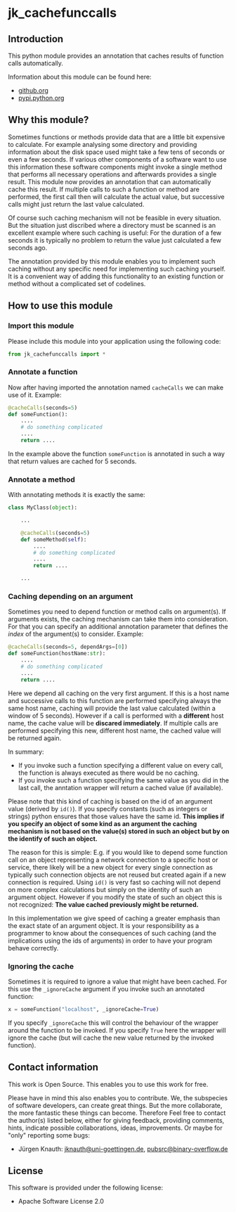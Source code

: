 ﻿jk_cachefunccalls
==========

Introduction
------------

This python module provides an annotation that caches results of function calls automatically.

Information about this module can be found here:

* [github.org](https://github.com/jkpubsrc/python-module-jk_cachefunccalls)
* [pypi.python.org](https://pypi.python.org/pypi/jk_cachefunccalls)

Why this module?
----------------

Sometimes functions or methods provide data that are a little bit expensive to calculate. For example analysing some directory and providing information about the disk space used might take a few tens of seconds or even a few seconds. If various other components of a software want to use this information these software components might invoke a single method that performs all necessary operations and afterwards provides a single result. This module now provides an annotation that can automatically cache this result. If multiple calls to such a function or method are performed, the first call then will calculate the actual value, but successive calls might just return the last value calculated.

Of course such caching mechanism will not be feasible in every situation. But the situation just discribed where a directory must be scanned is an excellent example where such caching is useful: For the duration of a few seconds it is typically no problem to return the value just calculated a few seconds ago.

The annotation provided by this module enables you to implement such caching without any specific need for implementing such caching yourself. It is a convenient way of adding this functionality to an existing function or method without a complicated set of codelines.

How to use this module
----------------------

### Import this module

Please include this module into your application using the following code:

```python
from jk_cachefunccalls import *
```

### Annotate a function

Now after having imported the annotation named `cacheCalls` we can make use of it. Example:

```python
@cacheCalls(seconds=5)
def someFunction():
	....
	# do something complicated
	....
	return ....
```

In the example above the function `someFunction` is annotated in such a way that return values are cached for 5 seconds.

### Annotate a method

With annotating methods it is exactly the same:

```python
class MyClass(object):

	...

	@cacheCalls(seconds=5)
	def someMethod(self):
		....
		# do something complicated
		....
		return ....

	...
```

### Caching depending on an argument

Sometimes you need to depend function or method calls on argument(s). If arguments exists, the caching mechanism can take them into consideration. For that you can specify an additional annotation parameter that defines the *index* of the argument(s) to consider. Example:

```python
@cacheCalls(seconds=5, dependArgs=[0])
def someFunction(hostName:str):
	....
	# do something complicated
	....
	return ....
```

Here we depend all caching on the very first argument. If this is a host name and successive calls to this function are performed specifying always the same host name, caching will provide the last value calculated (within a window of 5 seconds). However if a call is performed with a **different** host name, the cache value will be **discared immediately**. If multiple calls are performed specifying this new, different host name, the cached value will be returned again.

In summary:
* If you invoke such a function specifying a different value on every call, the function is always executed as there would be no caching.
* If you invoke such a function specifying the same value as you did in the last call, the anntation wrapper will return a cached value (if available).

Please note that this kind of caching is based on the id of an argument value (derived by `id()`). If you specify constants (such as integers or strings) python ensures that those values have the same id. **This implies if you specify an object of some kind as an argument the caching mechanism is not based on the value(s) stored in such an object but by on the identify of such an object.**

The reason for this is simple: E.g. if you would like to depend some function call on an object representing a network connection to a specific host or service, there likely will be a new object for every single connection as typically such connection objects are not reused but created again if a new connection is required. Using `id()` is very fast so caching will not depend on more complex calculations but simply on the identity of such an argument object. However if you modify the state of such an object this is not recognized: **The value cached previously might be returned.**

In this implementation we give speed of caching a greater emphasis than the exact state of an argument object. It is your responsibility as a programmer to know about the consequences of such caching (and the implications using the ids of arguments) in order to have your program behave correctly.

### Ignoring the cache

Sometimes it is required to ignore a value that might have been cached. For this use the `_ignoreCache` argument if you invoke such an annotated function:

```python
x = someFunction("localhost", _ignoreCache=True)
```

If you specify `_ignoreCache` this will control the behaviour of the wrapper around the function to be invoked. If you specify `True` here the wrapper will ignore the cache (but will cache the new value returned by the invoked function).


Contact information
-------------------

This work is Open Source. This enables you to use this work for free.

Please have in mind this also enables you to contribute. We, the subspecies of software developers, can create great things. But the more collaborate, the more fantastic these things can become. Therefore Feel free to contact the author(s) listed below, either for giving feedback, providing comments, hints, indicate possible collaborations, ideas, improvements. Or maybe for "only" reporting some bugs:

* Jürgen Knauth: jknauth@uni-goettingen.de, pubsrc@binary-overflow.de

License
-------

This software is provided under the following license:

* Apache Software License 2.0



